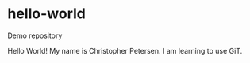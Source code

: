# hello-world
Demo repository

Hello World!  My name is Christopher Petersen.  I am learning to use GiT.
